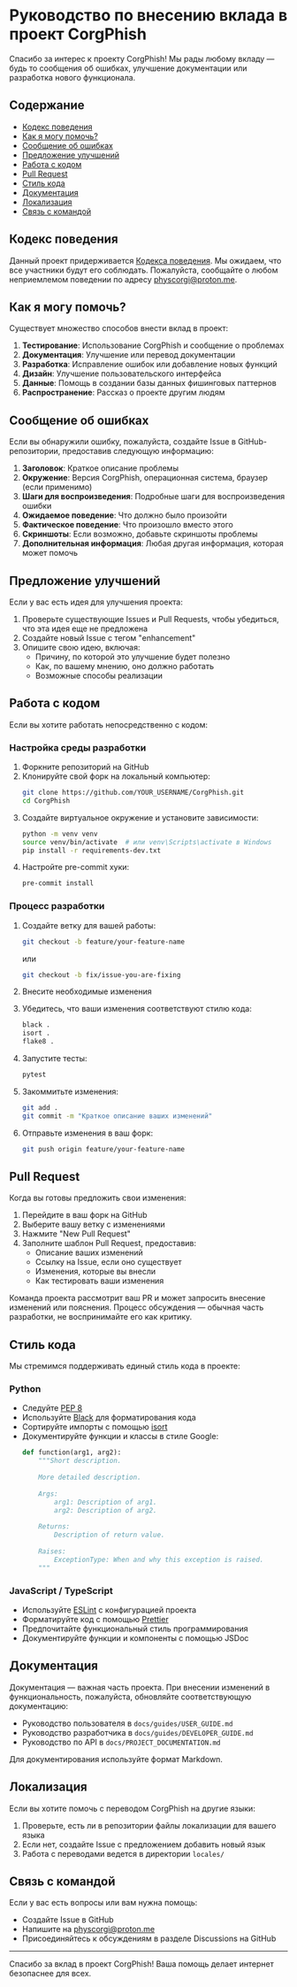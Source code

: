 # Руководство по внесению вклада в проект CorgPhish

Спасибо за интерес к проекту CorgPhish! Мы рады любому вкладу — будь то сообщения об ошибках, улучшение документации или разработка нового функционала.

## Содержание

- [Кодекс поведения](#кодекс-поведения)
- [Как я могу помочь?](#как-я-могу-помочь)
- [Сообщение об ошибках](#сообщение-об-ошибках)
- [Предложение улучшений](#предложение-улучшений)
- [Работа с кодом](#работа-с-кодом)
- [Pull Request](#pull-request)
- [Стиль кода](#стиль-кода)
- [Документация](#документация)
- [Локализация](#локализация)
- [Связь с командой](#связь-с-командой)

## Кодекс поведения

Данный проект придерживается [Кодекса поведения](CODE_OF_CONDUCT.md). Мы ожидаем, что все участники будут его соблюдать. Пожалуйста, сообщайте о любом неприемлемом поведении по адресу [physcorgi@proton.me](mailto:physcorgi@proton.me).

## Как я могу помочь?

Существует множество способов внести вклад в проект:

1. **Тестирование**: Использование CorgPhish и сообщение о проблемах
2. **Документация**: Улучшение или перевод документации
3. **Разработка**: Исправление ошибок или добавление новых функций
4. **Дизайн**: Улучшение пользовательского интерфейса
5. **Данные**: Помощь в создании базы данных фишинговых паттернов
6. **Распространение**: Рассказ о проекте другим людям

## Сообщение об ошибках

Если вы обнаружили ошибку, пожалуйста, создайте Issue в GitHub-репозитории, предоставив следующую информацию:

1. **Заголовок**: Краткое описание проблемы
2. **Окружение**: Версия CorgPhish, операционная система, браузер (если применимо)
3. **Шаги для воспроизведения**: Подробные шаги для воспроизведения ошибки
4. **Ожидаемое поведение**: Что должно было произойти
5. **Фактическое поведение**: Что произошло вместо этого
6. **Скриншоты**: Если возможно, добавьте скриншоты проблемы
7. **Дополнительная информация**: Любая другая информация, которая может помочь

## Предложение улучшений

Если у вас есть идея для улучшения проекта:

1. Проверьте существующие Issues и Pull Requests, чтобы убедиться, что эта идея еще не предложена
2. Создайте новый Issue с тегом "enhancement"
3. Опишите свою идею, включая:
   - Причину, по которой это улучшение будет полезно
   - Как, по вашему мнению, оно должно работать
   - Возможные способы реализации

## Работа с кодом

Если вы хотите работать непосредственно с кодом:

### Настройка среды разработки

1. Форкните репозиторий на GitHub
2. Клонируйте свой форк на локальный компьютер:
   ```bash
   git clone https://github.com/YOUR_USERNAME/CorgPhish.git
   cd CorgPhish
   ```
3. Создайте виртуальное окружение и установите зависимости:
   ```bash
   python -m venv venv
   source venv/bin/activate  # или venv\Scripts\activate в Windows
   pip install -r requirements-dev.txt
   ```
4. Настройте pre-commit хуки:
   ```bash
   pre-commit install
   ```

### Процесс разработки

1. Создайте ветку для вашей работы:
   ```bash
   git checkout -b feature/your-feature-name
   ```
   или
   ```bash
   git checkout -b fix/issue-you-are-fixing
   ```

2. Внесите необходимые изменения

3. Убедитесь, что ваши изменения соответствуют стилю кода:
   ```bash
   black .
   isort .
   flake8 .
   ```

4. Запустите тесты:
   ```bash
   pytest
   ```

5. Закоммитьте изменения:
   ```bash
   git add .
   git commit -m "Краткое описание ваших изменений"
   ```

6. Отправьте изменения в ваш форк:
   ```bash
   git push origin feature/your-feature-name
   ```

## Pull Request

Когда вы готовы предложить свои изменения:

1. Перейдите в ваш форк на GitHub
2. Выберите вашу ветку с изменениями
3. Нажмите "New Pull Request"
4. Заполните шаблон Pull Request, предоставив:
   - Описание ваших изменений
   - Ссылку на Issue, если оно существует
   - Изменения, которые вы внесли
   - Как тестировать ваши изменения

Команда проекта рассмотрит ваш PR и может запросить внесение изменений или пояснения. Процесс обсуждения — обычная часть разработки, не воспринимайте его как критику.

## Стиль кода

Мы стремимся поддерживать единый стиль кода в проекте:

### Python

- Следуйте [PEP 8](https://www.python.org/dev/peps/pep-0008/)
- Используйте [Black](https://github.com/psf/black) для форматирования кода
- Сортируйте импорты с помощью [isort](https://pycqa.github.io/isort/)
- Документируйте функции и классы в стиле Google:
  ```python
  def function(arg1, arg2):
      """Short description.
      
      More detailed description.
      
      Args:
          arg1: Description of arg1.
          arg2: Description of arg2.
          
      Returns:
          Description of return value.
          
      Raises:
          ExceptionType: When and why this exception is raised.
      """
  ```

### JavaScript / TypeScript

- Используйте [ESLint](https://eslint.org/) с конфигурацией проекта
- Форматируйте код с помощью [Prettier](https://prettier.io/)
- Предпочитайте функциональный стиль программирования
- Документируйте функции и компоненты с помощью JSDoc

## Документация

Документация — важная часть проекта. При внесении изменений в функциональность, пожалуйста, обновляйте соответствующую документацию:

- Руководство пользователя в `docs/guides/USER_GUIDE.md`
- Руководство разработчика в `docs/guides/DEVELOPER_GUIDE.md`
- Руководство по API в `docs/PROJECT_DOCUMENTATION.md`

Для документирования используйте формат Markdown.

## Локализация

Если вы хотите помочь с переводом CorgPhish на другие языки:

1. Проверьте, есть ли в репозитории файлы локализации для вашего языка
2. Если нет, создайте Issue с предложением добавить новый язык
3. Работа с переводами ведется в директории `locales/`

## Связь с командой

Если у вас есть вопросы или вам нужна помощь:

- Создайте Issue в GitHub
- Напишите на [physcorgi@proton.me](mailto:physcorgi@proton.me)
- Присоединяйтесь к обсуждениям в разделе Discussions на GitHub

---

Спасибо за вклад в проект CorgPhish! Ваша помощь делает интернет безопаснее для всех. 